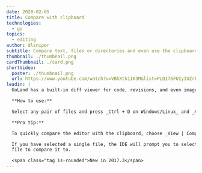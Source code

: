 ```yaml
---
date: 2020-02-05
title: Compare with clipboard
technologies:
  - go
topics:
  - editing
author: dlsniper
subtitle: Compare text, files or directories and even use the clipboard contents
thumbnail: ./thumbnail.png
cardThumbnail: ./card.png
shortVideo:
  poster: ./thumbnail.png
  url: https://www.youtube.com/watch?v=VBhXtk11K3M&list=PLQ176FUIyIUZrbrlz4AY1V8VzBJKZyVlW&index=12
leadin: |
  GoLand has a built-in diff viewer for code, revisions, and even images.

  **How to use:**

  Select any pair of files and press _Ctrl + D on Windows/Linux_ and _⌘ + D on macOS_.

  **Pro tip:**

  To quickly compare the editor with the clipboard, choose _View | Compare with Clipboard_.

  If you have selected a single file, the IDE will prompt you to select another
  file to compare it to.

  <span class="tag is-rounded">New in 2017.3</span>
---
```



